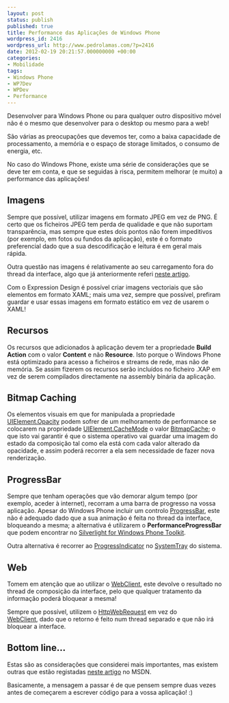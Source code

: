 ```yaml
---
layout: post
status: publish
published: true
title: Performance das Aplicações de Windows Phone
wordpress_id: 2416
wordpress_url: http://www.pedrolamas.com/?p=2416
date: 2012-02-19 20:21:57.000000000 +00:00
categories:
- Mobilidade
tags:
- Windows Phone
- WP7Dev
- WPDev
- Performance
---
```

Desenvolver para Windows Phone ou para qualquer outro dispositivo móvel não é o mesmo que desenvolver para o desktop ou mesmo para a web!

São várias as preocupações que devemos ter, como a baixa capacidade de processamento, a memória e o espaço de storage limitados, o consumo de energia, etc.

No caso do Windows Phone, existe uma série de considerações que se deve ter em conta, e que se seguidas à risca, permitem melhorar (e muito) a performance das aplicações!

Imagens
-------

Sempre que possível, utilizar imagens em formato JPEG em vez de PNG. É certo que os ficheiros JPEG tem perda de qualidade e que não suportam transparência, mas sempre que estes dois pontos não forem impeditivos (por exemplo, em fotos ou fundos da aplicação), este é o formato preferencial dado que a sua descodificação e leitura é em geral mais rápida.

Outra questão nas imagens é relativamente ao seu carregamento fora do thread da interface, algo que já anteriormente referi [neste artigo](2011/10/28/bitmapimage-no-windows-phone-mango/).

Com o Expression Design é possível criar imagens vectoriais que são elementos em formato XAML; mais uma vez, sempre que possível, prefiram guardar e usar essas imagens em formato estático em vez de usarem o XAML!

Recursos
--------

Os recursos que adicionados à aplicação devem ter a propriedade **Build Action** com o valor **Content** e não **Resource**. Isto porque o Windows Phone está optimizado para acesso a ficheiros e streams de rede, mas não de memória. Se assim fizerem os recursos serão incluídos no ficheiro .XAP em vez de serem compilados directamente na assembly binária da aplicação.

Bitmap Caching
--------------

Os elementos visuais em que for manipulada a propriedade [UIElement.Opacity](http://msdn.microsoft.com/en-us/library/system.windows.uielement.opacity(v=vs.95).aspx) podem sofrer de um melhoramento de performance se colocarem na propriedade [UIElement.CacheMode](http://msdn.microsoft.com/en-us/library/system.windows.uielement.cachemode(v=vs.95).aspx) o valor [BitmapCache](http://msdn.microsoft.com/en-us/library/system.windows.media.bitmapcache(VS.95).aspx); o que isto vai garantir é que o sistema operativo vai guardar uma imagem do estado da composição tal como ela está com cada valor alterado da opacidade, e assim poderá recorrer a ela sem necessidade de fazer nova renderização.

ProgressBar
-----------

Sempre que tenham operações que vão demorar algum tempo (por exemplo, aceder à internet), recorram a uma barra de progresso na vossa aplicação. Apesar do Windows Phone incluir um controlo [ProgressBar](http://msdn.microsoft.com/en-us/library/system.windows.controls.progressbar(v=vs.95).aspx), este não é adequado dado que a sua animação é feita no thread da interface, bloqueando a mesma; a alternativa é utilizarem o **PerformanceProgressBar** que podem encontrar no [Silverlight for Windows Phone Toolkit](silverlight.codeplex.com).

Outra alternativa é recorrer ao [ProgressIndicator](http://msdn.microsoft.com/en-us/library/microsoft.phone.shell.progressindicator(v=vs.92).aspx) no [SystemTray](http://msdn.microsoft.com/en-us/library/microsoft.phone.shell.systemtray(v=vs.92).aspx) do sistema.

Web
---

Tomem em atenção que ao utilizar o [WebClient](http://msdn.microsoft.com/en-us/library/system.net.webclient(v=vs.95).aspx), este devolve o resultado no thread de composição da interface, pelo que qualquer tratamento da informação poderá bloquear a mesma!

Sempre que possível, utilizem o [HttpWebRequest](http://msdn.microsoft.com/en-us/library/system.net.httpwebrequest(v=vs.95).aspx) em vez do [WebClient](http://msdn.microsoft.com/en-us/library/system.net.webclient(v=vs.95).aspx), dado que o retorno é feito num thread separado e que não irá bloquear a interface.

Bottom line...
--------------

Estas são as considerações que considerei mais importantes, mas existem outras que estão registadas [neste artigo](http://msdn.microsoft.com/en-us/library/ff967560(v=VS.92).aspx) no MSDN.

Basicamente, a mensagem a passar é de que pensem sempre duas vezes antes de começarem a escrever código para a vossa aplicação! :)
